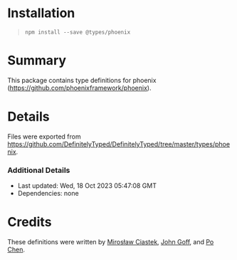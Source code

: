 # Installation
> `npm install --save @types/phoenix`

# Summary
This package contains type definitions for phoenix (https://github.com/phoenixframework/phoenix).

# Details
Files were exported from https://github.com/DefinitelyTyped/DefinitelyTyped/tree/master/types/phoenix.

### Additional Details
 * Last updated: Wed, 18 Oct 2023 05:47:08 GMT
 * Dependencies: none

# Credits
These definitions were written by [Mirosław Ciastek](https://github.com/mciastek), [John Goff](https://github.com/John-Goff), and [Po Chen](https://github.com/princemaple).
